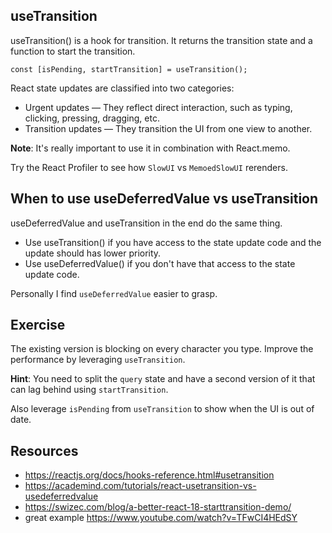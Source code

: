 ## useTransition

useTransition() is a hook for transition. It returns the transition state and a function to start the transition.

```tsx
const [isPending, startTransition] = useTransition();
```

React state updates are classified into two categories:

- Urgent updates — They reflect direct interaction, such as typing, clicking, pressing, dragging, etc.
- Transition updates — They transition the UI from one view to another.

**Note**: It's really important to use it in combination with React.memo.

Try the React Profiler to see how `SlowUI` vs `MemoedSlowUI` rerenders.

## When to use useDeferredValue vs useTransition

useDeferredValue and useTransition in the end do the same thing.

- Use useTransition() if you have access to the state update code and the update should has lower priority.
- Use useDeferredValue() if you don't have that access to the state update code.

Personally I find `useDeferredValue` easier to grasp.

## Exercise

The existing version is blocking on every character you type. Improve the performance by leveraging `useTransition`.

**Hint**: You need to split the `query` state and have a second version of it that can lag behind using `startTransition`.

Also leverage `isPending` from `useTransition` to show when the UI is out of date.

## Resources

- https://reactjs.org/docs/hooks-reference.html#usetransition
- https://academind.com/tutorials/react-usetransition-vs-usedeferredvalue
- https://swizec.com/blog/a-better-react-18-starttransition-demo/
- great example https://www.youtube.com/watch?v=TFwCI4HEdSY
